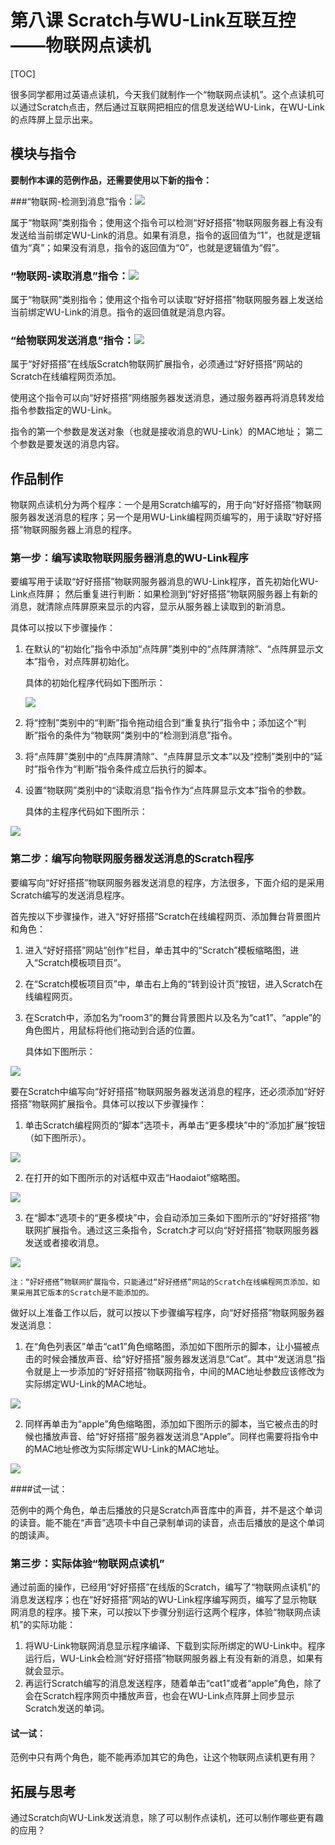 # 第八课 Scratch与WU-Link互联互控——物联网点读机

[TOC]

很多同学都用过英语点读机，今天我们就制作一个“物联网点读机”。这个点读机可以通过Scratch点击，然后通过互联网把相应的信息发送给WU-Link，在WU-Link的点阵屏上显示出来。



## 模块与指令

**要制作本课的范例作品，还需要使用以下新的指令：**

###“物联网-检测到消息”指令：![](../../.gitbook/assets/wulink8-a.png)

属于“物联网”类别指令；使用这个指令可以检测“好好搭搭”物联网服务器上有没有发送给当前绑定WU-Link的消息。如果有消息，指令的返回值为“1”，也就是逻辑值为“真”；如果没有消息，指令的返回值为“0”，也就是逻辑值为“假”。



### “物联网-读取消息”指令：![](../../.gitbook/assets/wulink8-b.png)

属于“物联网”类别指令；使用这个指令可以读取“好好搭搭”物联网服务器上发送给当前绑定WU-Link的消息。指令的返回值就是消息内容。



### “给物联网发送消息”指令：![](../../.gitbook/assets/wulink8-c.png)

属于“好好搭搭”在线版Scratch物联网扩展指令，必须通过“好好搭搭”网站的Scratch在线编程网页添加。

使用这个指令可以向“好好搭搭”网络服务器发送消息，通过服务器再将消息转发给指令参数指定的WU-Link。

指令的第一个参数是发送对象（也就是接收消息的WU-Link）的MAC地址； 第二个参数是要发送的消息内容。



## 作品制作

物联网点读机分为两个程序：一个是用Scratch编写的，用于向“好好搭搭”物联网服务器发送消息的程序；另一个是用WU-Link编程网页编写的，用于读取“好好搭搭”物联网服务器上消息的程序。



### 第一步：编写读取物联网服务器消息的WU-Link程序

要编写用于读取“好好搭搭”物联网服务器消息的WU-Link程序，首先初始化WU-Link点阵屏； 然后重复进行判断：如果检测到“好好搭搭”物联网服务器上有新的消息，就清除点阵屏原来显示的内容，显示从服务器上读取到的新消息。

具体可以按以下步骤操作：

1. 在默认的“初始化”指令中添加“点阵屏”类别中的“点阵屏清除”、“点阵屏显示文本”指令，对点阵屏初始化。

   具体的初始化程序代码如下图所示：

   ![](../../.gitbook/assets/wulink8-1.png)

2. 将“控制”类别中的“判断”指令拖动组合到“重复执行”指令中；添加这个“判断”指令的条件为“物联网”类别中的“检测到消息”指令。

3. 将“点阵屏”类别中的“点阵屏清除”、“点阵屏显示文本”以及“控制”类别中的“延时”指令作为“判断”指令条件成立后执行的脚本。

4. 设置“物联网”类别中的“读取消息”指令作为“点阵屏显示文本”指令的参数。

   具体的主程序代码如下图所示：

![](../../.gitbook/assets/wulink8-2.png)



### 第二步：编写向物联网服务器发送消息的Scratch程序

要编写向“好好搭搭”物联网服务器发送消息的程序，方法很多，下面介绍的是采用Scratch编写的发送消息程序。

首先按以下步骤操作，进入“好好搭搭”Scratch在线编程网页、添加舞台背景图片和角色：

1. 进入“好好搭搭”网站“创作”栏目，单击其中的“Scratch”模板缩略图，进入“Scratch模板项目页”。

2. 在“Scratch模板项目页”中，单击右上角的“转到设计页”按钮，进入Scratch在线编程网页。

3. 在Scratch中，添加名为“room3”的舞台背景图片以及名为“cat1”、“apple”的角色图片，用鼠标将他们拖动到合适的位置。

   具体如下图所示：

![](../../.gitbook/assets/wulink8-3.png)



要在Scratch中编写向“好好搭搭”物联网服务器发送消息的程序，还必须添加“好好搭搭”物联网扩展指令。具体可以按以下步骤操作：

1. 单击Scratch编程网页的“脚本”选项卡，再单击“更多模块”中的“添加扩展”按钮（如下图所示）。

![](../../.gitbook/assets/wulink8-4.png)

2. 在打开的如下图所示的对话框中双击“Haodaiot”缩略图。

![](../../.gitbook/assets/wulink8-5.png)

3. 在“脚本”选项卡的“更多模块”中，会自动添加三条如下图所示的“好好搭搭”物联网扩展指令。通过这三条指令，Scratch才可以向“好好搭搭”物联网服务器发送或者接收消息。

![](../../.gitbook/assets/wulink8-6.png)

```
注：“好好搭搭”物联网扩展指令，只能通过“好好搭搭”网站的Scratch在线编程网页添加，如果采用其它版本的Scratch是不能添加的。
```



做好以上准备工作以后，就可以按以下步骤编写程序，向“好好搭搭”物联网服务器发送消息：

1. 在“角色列表区”单击“cat1”角色缩略图，添加如下图所示的脚本，让小猫被点击的时候会播放声音、给“好好搭搭”服务器发送消息“Cat”。其中“发送消息”指令就是上一步添加的“好好搭搭”物联网指令，中间的MAC地址参数应该修改为实际绑定WU-Link的MAC地址。

![](../../.gitbook/assets/wulink8-7.png)

2. 同样再单击为“apple”角色缩略图，添加如下图所示的脚本，当它被点击的时候也播放声音、给“好好搭搭”服务器发送消息“Apple”。同样也需要将指令中的MAC地址修改为实际绑定WU-Link的MAC地址。

![](../../.gitbook/assets/wulink8-8.png)



 ####试一试：

 范例中的两个角色，单击后播放的只是Scratch声音库中的声音，并不是这个单词的读音。能不能在“声音”选项卡中自己录制单词的读音，点击后播放的是这个单词的朗读声。



### 第三步：实际体验“物联网点读机”

通过前面的操作，已经用“好好搭搭”在线版的Scratch，编写了“物联网点读机”的消息发送程序；也在“好好搭搭”网站的WU-Link程序编写网页，编写了显示物联网消息的程序。接下来，可以按以下步骤分别运行这两个程序，体验“物联网点读机”的实际功能：

1. 将WU-Link物联网消息显示程序编译、下载到实际所绑定的WU-Link中。程序运行后，WU-Link会检测“好好搭搭”物联网服务器上有没有新的消息，如果有就会显示。
2. 再运行Scratch编写的消息发送程序，随着单击“cat1”或者“apple”角色，除了会在Scratch程序网页中播放声音，也会在WU-Link点阵屏上同步显示Scratch发送的单词。





 #### 试一试：

 范例中只有两个角色，能不能再添加其它的角色，让这个物联网点读机更有用？



## 拓展与思考

通过Scratch向WU-Link发送消息，除了可以制作点读机，还可以制作哪些更有趣的应用？
